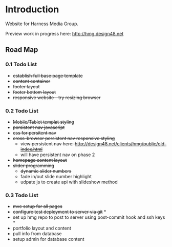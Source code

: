 # Introduction

Website for Harness Media Group. 

Preview work in progress here: http://hmg.design48.net

## Road Map

### 0.1 Todo List

* ~~establish full base page template~~
* ~~content container~~
* ~~footer layout~~
* ~~footer bottom layout~~
* ~~responsive website - try resizing browser~~

### 0.2 Todo List

* ~~Mobile/Tablet templat styling~~
* ~~persistent nav javascript~~
* ~~css for persitent nav~~
* ~~cross-browser persistent nav responsive styling~~
	* ~~view persistent nav here: http://design48.net/clients/hmg/public/old-index.html~~
	* will have persistent nav on phase 2
* ~~homepage content layout~~
* ~~slider programming~~
	* ~~dynamic slider numbers~~
	* fade in/out slide number highlight
	* udpate js to create api with slideshow method

### 0.3 Todo List

* ~~mvc setup for all pages~~
* ~~configure test deployment to server via git~~ *
* set up hmg repo to post to server using post-commit hook and ssh keys *
* portfolio layout and content
* pull info from database
* setup admin for database content

